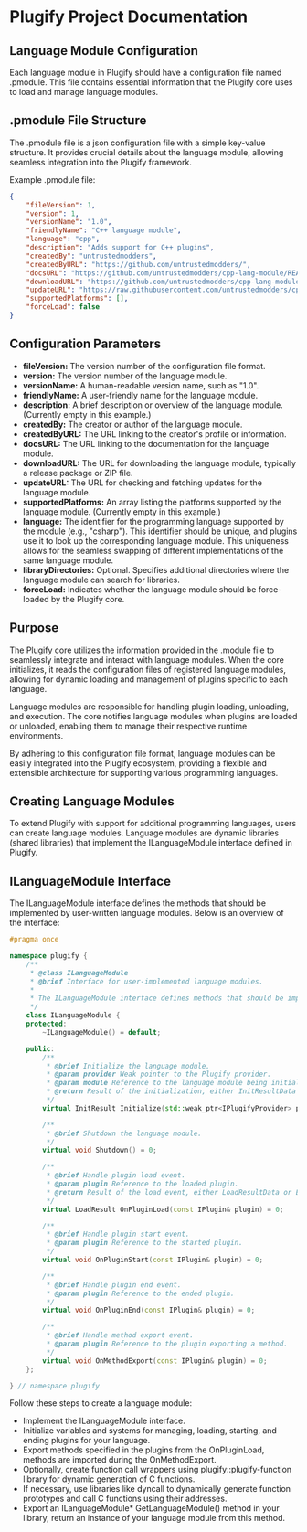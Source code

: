 # Plugify Project Documentation

## Language Module Configuration
Each language module in Plugify should have a configuration file named .pmodule. 
This file contains essential information that the Plugify core uses to load and manage language modules. 

## .pmodule File Structure
The .pmodule file is a json configuration file with a simple key-value structure. It provides crucial details about the language module, allowing seamless integration into the Plugify framework.

Example .pmodule file:
```json
{
    "fileVersion": 1,
    "version": 1,
    "versionName": "1.0",
    "friendlyName": "C++ language module",
    "language": "cpp",
    "description": "Adds support for C++ plugins",
    "createdBy": "untrustedmodders",
    "createdByURL": "https://github.com/untrustedmodders/",
    "docsURL": "https://github.com/untrustedmodders/cpp-lang-module/README.md",
    "downloadURL": "https://github.com/untrustedmodders/cpp-lang-module/releases/download/v1.0/cpp-lang-module.zip",
    "updateURL": "https://raw.githubusercontent.com/untrustedmodders/cpp-lang-module/main/cpp-lang-module.json",
    "supportedPlatforms": [],
    "forceLoad": false
}
```

## Configuration Parameters
- **fileVersion:** The version number of the configuration file format.
- **version:** The version number of the language module.
- **versionName:** A human-readable version name, such as "1.0".
- **friendlyName:** A user-friendly name for the language module.
- **description:** A brief description or overview of the language module. (Currently empty in this example.)
- **createdBy:** The creator or author of the language module.
- **createdByURL:** The URL linking to the creator's profile or information.
- **docsURL:** The URL linking to the documentation for the language module.
- **downloadURL:** The URL for downloading the language module, typically a release package or ZIP file.
- **updateURL:** The URL for checking and fetching updates for the language module.
- **supportedPlatforms:** An array listing the platforms supported by the language module. (Currently empty in this example.)
- **language:** The identifier for the programming language supported by the module (e.g., "csharp"). This identifier should be unique, and plugins use it to look up the corresponding language module. This uniqueness allows for the seamless swapping of different implementations of the same language module.
- **libraryDirectories:** Optional. Specifies additional directories where the language module can search for libraries.
- **forceLoad:**  Indicates whether the language module should be force-loaded by the Plugify core.

## Purpose 

The Plugify core utilizes the information provided in the .module file to seamlessly integrate and interact with language modules. When the core initializes, it reads the configuration files of registered language modules, allowing for dynamic loading and management of plugins specific to each language.

Language modules are responsible for handling plugin loading, unloading, and execution. The core notifies language modules when plugins are loaded or unloaded, enabling them to manage their respective runtime environments.

By adhering to this configuration file format, language modules can be easily integrated into the Plugify ecosystem, providing a flexible and extensible architecture for supporting various programming languages.

## Creating Language Modules

To extend Plugify with support for additional programming languages, users can create language modules. Language modules are dynamic libraries (shared libraries) that implement the ILanguageModule interface defined in Plugify.

## ILanguageModule Interface

The ILanguageModule interface defines the methods that should be implemented by user-written language modules. Below is an overview of the interface:

```c++
#pragma once

namespace plugify {
    /**
     * @class ILanguageModule
     * @brief Interface for user-implemented language modules.
     *
     * The ILanguageModule interface defines methods that should be implemented by user-written language modules.
     */
    class ILanguageModule {
    protected:
        ~ILanguageModule() = default;

    public:
        /**
         * @brief Initialize the language module.
         * @param provider Weak pointer to the Plugify provider.
         * @param module Reference to the language module being initialized.
         * @return Result of the initialization, either InitResultData or ErrorData.
         */
        virtual InitResult Initialize(std::weak_ptr<IPlugifyProvider> provider, const IModule& module) = 0;

        /**
         * @brief Shutdown the language module.
         */
        virtual void Shutdown() = 0;

        /**
         * @brief Handle plugin load event.
         * @param plugin Reference to the loaded plugin.
         * @return Result of the load event, either LoadResultData or ErrorData.
         */
        virtual LoadResult OnPluginLoad(const IPlugin& plugin) = 0;

        /**
         * @brief Handle plugin start event.
         * @param plugin Reference to the started plugin.
         */
        virtual void OnPluginStart(const IPlugin& plugin) = 0;

        /**
         * @brief Handle plugin end event.
         * @param plugin Reference to the ended plugin.
         */
        virtual void OnPluginEnd(const IPlugin& plugin) = 0;

        /**
         * @brief Handle method export event.
         * @param plugin Reference to the plugin exporting a method.
         */
        virtual void OnMethodExport(const IPlugin& plugin) = 0;
    };

} // namespace plugify
```

Follow these steps to create a language module:
- Implement the ILanguageModule interface.
- Initialize variables and systems for managing, loading, starting, and ending plugins for your language.
- Export methods specified in the plugins from the OnPluginLoad, methods are imported during the OnMethodExport.
- Optionally, create function call wrappers using plugify::plugify-function library for dynamic generation of C functions.
- If necessary, use libraries like dyncall to dynamically generate function prototypes and call C functions using their addresses.
- Export an ILanguageModule* GetLanguageModule() method in your library, return an instance of your language module from this method.
